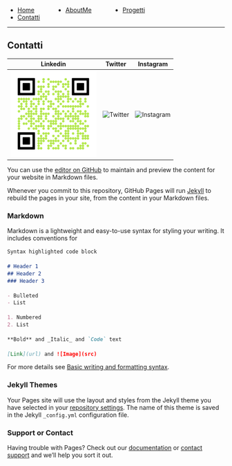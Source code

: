 <!-- css -->
<style>
li {
  float: left;
  margin-right: 15%;
}
ul{
  overflow: hidden;  
}
</style>

<ul>
  <li>
    <a  href="/">Home</a>
  </li>
  <li>
    <a  href="aboutme.md">AboutMe</a>
  </li>
  <li>
    <a  href="progetti.md">Progetti</a>
  </li>
  <li>
    <a href="contatti.md">Contatti</a>
  </li>
</ul>

---

## Contatti

| Linkedin | Twitter | Instagram | 
|----------|---------|-----------|
| ![Linkedin](./images/linkedin.svg) | ![Twitter](./linkedin_black.png) | ![Instagram](./linkedin.png)|


You can use the [editor on GitHub](https://github.com/dellatorre1997/alessandrodellatorre/edit/gh-pages/index.md) to maintain and preview the content for your website in Markdown files.

Whenever you commit to this repository, GitHub Pages will run [Jekyll](https://jekyllrb.com/) to rebuild the pages in your site, from the content in your Markdown files.

### Markdown

Markdown is a lightweight and easy-to-use syntax for styling your writing. It includes conventions for

```markdown
Syntax highlighted code block

# Header 1
## Header 2
### Header 3

- Bulleted
- List

1. Numbered
2. List

**Bold** and _Italic_ and `Code` text

[Link](url) and ![Image](src)
```

For more details see [Basic writing and formatting syntax](https://docs.github.com/en/github/writing-on-github/getting-started-with-writing-and-formatting-on-github/basic-writing-and-formatting-syntax).

### Jekyll Themes

Your Pages site will use the layout and styles from the Jekyll theme you have selected in your [repository settings](https://github.com/dellatorre1997/alessandrodellatorre/settings/pages). The name of this theme is saved in the Jekyll `_config.yml` configuration file.

### Support or Contact

Having trouble with Pages? Check out our [documentation](https://docs.github.com/categories/github-pages-basics/) or [contact support](https://support.github.com/contact) and we’ll help you sort it out.

